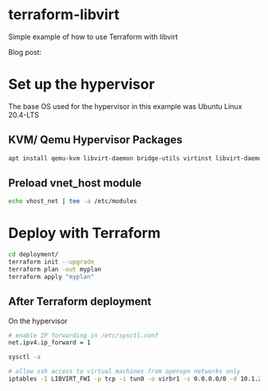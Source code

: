 # terraform-libvirt
Simple example of how to use Terraform with libvirt

Blog post:

# Set up the hypervisor
The base OS used for the hypervisor in this example was Ubuntu Linux 20.4-LTS

## KVM/ Qemu Hypervisor Packages
```bash
apt install qemu-kvm libvirt-daemon bridge-utils virtinst libvirt-daemon-system virt-top libguestfs-tools libosinfo-bin qemu-system virt-manager qemu pm-utils
```

## Preload vnet_host module
```bash
echo vhost_net | tee -a /etc/modules
```

# Deploy with Terraform

```bash
cd deployment/
terraform init --upgrade
terraform plan -out myplan
terraform apply "myplan"
```

## After Terraform deployment
On the hypervisor

```bash
# enable IP forwarding in /etc/sysctl.conf
net.ipv4.ip_forward = 1

sysctl -a

# allow ssh access to virtual machines from openvpn networks only
iptables -I LIBVIRT_FWI -p tcp -i tun0 -o virbr1 -s 0.0.0.0/0 -d 10.1.2.0/24 --dport 22 -m state --state NEW -j ACCEPT
```